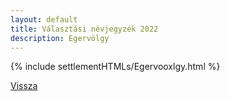 ```yaml
---
layout: default
title: Választási névjegyzék 2022
description: Egervölgy
---
```


{% include settlementHTMLs/Egervooxlgy.html %}

[Vissza](./)